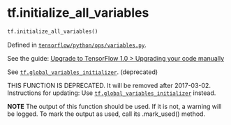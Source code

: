 <div itemscope itemtype="http://developers.google.com/ReferenceObject">
<meta itemprop="name" content="tf.initialize_all_variables" />
<meta itemprop="path" content="Stable" />
</div>

# tf.initialize_all_variables

``` python
tf.initialize_all_variables()
```



Defined in [`tensorflow/python/ops/variables.py`](https://www.tensorflow.org/code/tensorflow/python/ops/variables.py).

See the guide: [Upgrade to TensorFlow 1.0 > Upgrading your code manually](../../../api_guides/python/upgrade.md#Upgrading_your_code_manually)

See <a href="../tf/initializers/global_variables.md"><code>tf.global_variables_initializer</code></a>. (deprecated)

THIS FUNCTION IS DEPRECATED. It will be removed after 2017-03-02.
Instructions for updating:
Use <a href="../tf/initializers/global_variables.md"><code>tf.global_variables_initializer</code></a> instead.

  **NOTE** The output of this function should be used.  If it is not, a warning will be logged.  To mark the output as used, call its .mark_used() method.